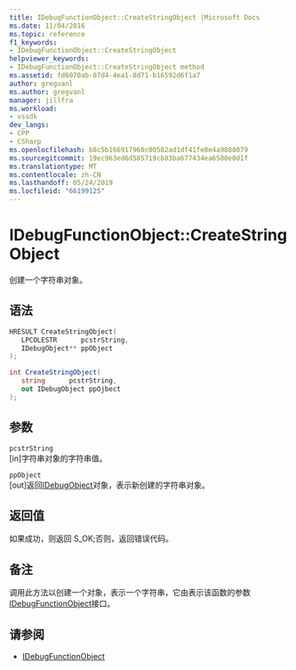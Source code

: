 ```yaml
---
title: IDebugFunctionObject::CreateStringObject |Microsoft Docs
ms.date: 11/04/2016
ms.topic: reference
f1_keywords:
- IDebugFunctionObject::CreateStringObject
helpviewer_keywords:
- IDebugFunctionObject::CreateStringObject method
ms.assetid: fd6070ab-07d4-4ea1-8d71-b16592d6f1a7
author: gregvanl
ms.author: gregvanl
manager: jillfra
ms.workload:
- vssdk
dev_langs:
- CPP
- CSharp
ms.openlocfilehash: b8c5b166917960c00582ad1df41fe8e4a9088079
ms.sourcegitcommit: 19ec963ed6d585719cb83ba677434ea6580e0d1f
ms.translationtype: MT
ms.contentlocale: zh-CN
ms.lasthandoff: 05/24/2019
ms.locfileid: "66199125"
---
```

# <a name="idebugfunctionobjectcreatestringobject"></a>IDebugFunctionObject::CreateStringObject
创建一个字符串对象。

## <a name="syntax"></a>语法

```cpp
HRESULT CreateStringObject( 
   LPCOLESTR      pcstrString,
   IDebugObject** ppObject
);
```

```csharp
int CreateStringObject(
   string      pcstrString,
   out IDebugObject ppOjbect
);
```

## <a name="parameters"></a>参数
`pcstrString`\
[in]字符串对象的字符串值。

`ppObject`\
[out]返回[IDebugObject](../../../extensibility/debugger/reference/idebugobject.md)对象，表示新创建的字符串对象。

## <a name="return-value"></a>返回值
 如果成功，则返回 S_OK;否则，返回错误代码。

## <a name="remarks"></a>备注
 调用此方法以创建一个对象，表示一个字符串，它由表示该函数的参数[IDebugFunctionObject](../../../extensibility/debugger/reference/idebugfunctionobject.md)接口。

## <a name="see-also"></a>请参阅
- [IDebugFunctionObject](../../../extensibility/debugger/reference/idebugfunctionobject.md)